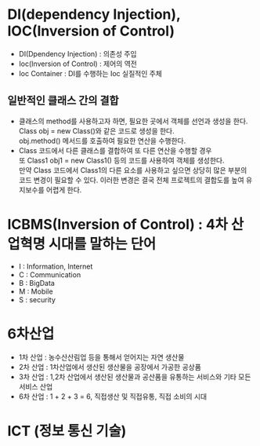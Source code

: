 # DI(dependency Injection), IOC(Inversion of Control)
* DI(Dpendency Injection) : 의존성 주입
* Ioc(Inversion of Control) : 제어의 역전
* Ioc Container : DI를 수행하는 Ioc 실질적인 주체

## 일반적인 클래스 간의 결합
* 클래스의 method를 사용하고자 하면, 필요한 곳에서 객체를 선언과 생성을 한다.  
  Class obj = new Class()와 같은 코드로 생성을 한다.  
  obj.method() 메서드를 호출하여 필요한 연산을 수행한다.
* Class 코드에서 다른 클래스를 결합하여 또 다른 연산을 수행할 경우  
  또 Class1 obj1 = new Class1() 등의 코드를 사용하여 객체를 생성한다.  
  만약 Class 코드에서 Class1의 다른 요소를 사용하고 싶으면 상당히 많은 부분의 코드 변경이 필요할 수 있다.
  이러한 변경은 결국 전체 프로젝트의 결합도를 높여 유지보수를 어렵게 한다.

# ICBMS(Inversion of Control) : 4차 산업혁명 시대를 말하는 단어
* I : Information, Internet
* C : Communication
* B : BigData
* M : Mobile
* S : security

# 6차산업
* 1차 산업 : 농수산산림업 등을 통해서 얻어지는 자연 생산물
* 2차 산업 : 1차산업에서 생산된 생산물을 공장에서 가공한 공상품
* 3차 산업 : 1,2차 산업에서 생산된 생산물과 공산품을 유통하는 서비스와 기타 모든 서비스 산업
* 6차 산업 : 1 + 2 + 3 = 6, 직접생산 및 직접유통, 직접 소비의 시대

# ICT (정보 통신 기술)